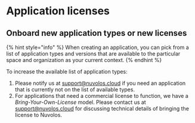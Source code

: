 # Application licenses

## Onboard new application types or new licenses

{% hint style="info" %}
When creating an application, you can pick from a list of application types and versions that are available to the particular space and organization as your current context.
{% endhint %}

To increase the available list of application types:

1. Please notify us at [support@nuvolos.cloud](mailto:support@nuvolos.cloud) if you need an application that is currently not on the list of available types.
2. For applications that need a commercial license to function, we have a _Bring-Your-Own-License_ model. Please contact us at [support@nuvolos.cloud](mailto:support@nuvolos.cloud) for discussing technical details of bringing the license to Nuvolos.

